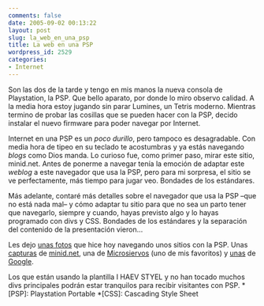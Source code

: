 ```yaml
---
comments: false
date: 2005-09-02 00:13:22
layout: post
slug: la_web_en_una_psp
title: La web en una PSP
wordpress_id: 2529
categories:
- Internet
---
```


Son las dos de la tarde y tengo en mis manos la nueva consola de Playstation, la PSP. Que bello aparato, por donde lo miro observo calidad. A la media hora estoy jugando sin parar Lumines, un Tetris moderno. Mientras termino de probar las cosillas que se pueden hacer con la PSP, decido instalar el nuevo firmware para poder navegar por Internet.





Internet en una PSP es un _poco durillo_, pero tampoco es desagradable. Con media hora de tipeo en su teclado te acostumbras y ya estás navegando _blogs_ como Dios manda. Lo curioso fue, como primer paso, mirar este sitio, minid.net. Antes de ponerme a navegar tenía la emoción de adaptar este _weblog_ a este navegador que usa la PSP, pero para mi sorpresa, el sitio se ve perfectamente, más tiempo para jugar veo. Bondades de los estándares.





Más adelante, contaré más detalles sobre el navegador que usa la PSP –que no está nada mal– y cómo adaptar tu sitio para que no sea un parto tener que navegarlo, siempre y cuando, hayas previsto algo y lo hayas programado con divs y CSS. Bondades de los estándares y la separación del contenido de la presentación vieron…





Les dejo [unas fotos](http://www.flickr.com/photos/minid/sets/864449/) que hice hoy navegando unos sitios con la PSP. Unas [capturas](http://www.flickr.com/photos/minid/39328165/in/set-864449/) de [minid.net](http://www.flickr.com/photos/minid/39332537/), una de [Microsiervos](http://www.flickr.com/photos/minid/39332109/in/photostream/) (uno de mis favoritos) y [unas](http://www.flickr.com/photos/minid/39331513/in/photostream/) de [Google](http://www.flickr.com/photos/minid/39331785/in/photostream/).





Los que están usando la plantilla I HAEV STYEL y no han tocado muchos divs principales podrán estar tranquilos para recibir visitantes con PSP.
  *[PSP]: Playstation Portable
  *[CSS]: Cascading Style Sheet
